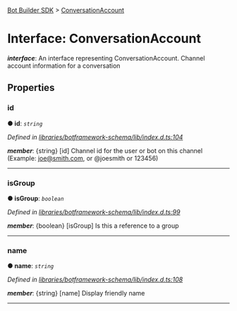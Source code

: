 [Bot Builder SDK](../README.md) > [ConversationAccount](../interfaces/botbuilder.conversationaccount.md)



# Interface: ConversationAccount

*__interface__*: An interface representing ConversationAccount. Channel account information for a conversation



## Properties
<a id="id"></a>

###  id

**●  id**:  *`string`* 

*Defined in [libraries/botframework-schema/lib/index.d.ts:104](https://github.com/Microsoft/botbuilder-js/blob/ce808e0/libraries/botframework-schema/lib/index.d.ts#L104)*


*__member__*: {string} [id] Channel id for the user or bot on this channel (Example: joe@smith.com, or @joesmith or 123456)





___

<a id="isgroup"></a>

###  isGroup

**●  isGroup**:  *`boolean`* 

*Defined in [libraries/botframework-schema/lib/index.d.ts:99](https://github.com/Microsoft/botbuilder-js/blob/ce808e0/libraries/botframework-schema/lib/index.d.ts#L99)*


*__member__*: {boolean} [isGroup] Is this a reference to a group





___

<a id="name"></a>

###  name

**●  name**:  *`string`* 

*Defined in [libraries/botframework-schema/lib/index.d.ts:108](https://github.com/Microsoft/botbuilder-js/blob/ce808e0/libraries/botframework-schema/lib/index.d.ts#L108)*


*__member__*: {string} [name] Display friendly name





___


